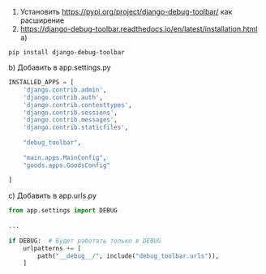1. Установить  https://pypi.org/project/django-debug-toolbar/ как расширение
2. https://django-debug-toolbar.readthedocs.io/en/latest/installation.html
a)
```shell
pip install django-debug-toolbar
```

b) Добавить в
app.settings.py
```python
INSTALLED_APPS = [  
    'django.contrib.admin',  
    'django.contrib.auth',  
    'django.contrib.contenttypes',  
    'django.contrib.sessions',  
    'django.contrib.messages',  
    'django.contrib.staticfiles',  
  
    "debug_toolbar",  
  
    "main.apps.MainConfig",  
    "goods.apps.GoodsConfig"  
  
]
```

c) Добавить в
app.urls.py
```python
from app.settings import DEBUG  
  
...
  
if DEBUG:  # Будет работать только в DEBUG
    urlpatterns += [  
        path("__debug__/", include("debug_toolbar.urls")),  
    ]

```